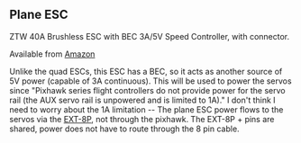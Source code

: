 ## Plane ESC

ZTW 40A Brushless ESC with BEC 3A/5V Speed Controller, with connector.

Available from [Amazon](https://www.amazon.com/ZTW-Brushless-Controller-Helicopter-Connector/dp/B07QNMQ5C3/)


Unlike the quad ESCs, this ESC has a BEC, so it acts as another source of 5V power (capable of 3A continuous). This will be used to power the servos since "Pixhawk series flight controllers do not provide power for the servo rail (the AUX servo rail is unpowered and is limited to 1A)."  I don't think I need to worry about the 1A limitation -- The plane ESC power flows to the servos via the [EXT-8P](flightcontroller.md), not through the pixhawk. The EXT-8P + pins are shared, power does not have to route through the 8 pin cable.
